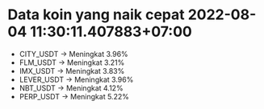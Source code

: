 # Data koin yang naik cepat 2022-08-04 11:30:11.407883+07:00

* CITY_USDT -> Meningkat 3.96%
* FLM_USDT -> Meningkat 3.21%
* IMX_USDT -> Meningkat 3.83%
* LEVER_USDT -> Meningkat 3.96%
* NBT_USDT -> Meningkat 4.12%
* PERP_USDT -> Meningkat 5.22%
